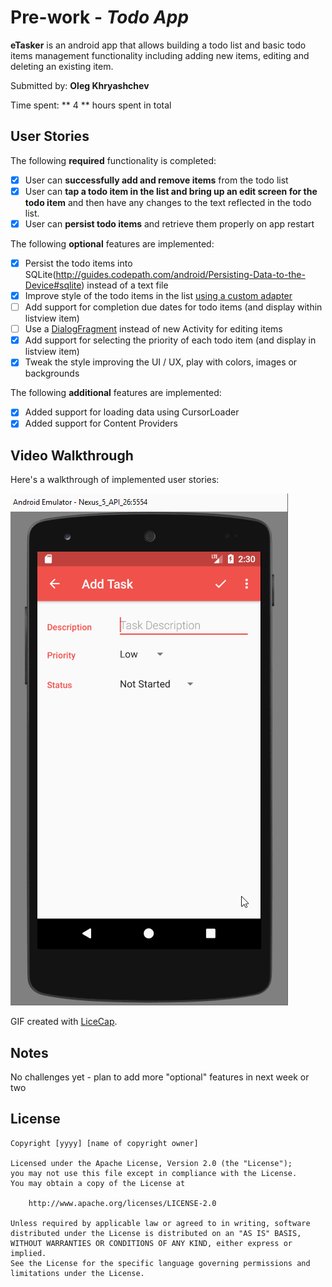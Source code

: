 # Pre-work - *Todo App*

**eTasker** is an android app that allows building a todo list and basic todo items management functionality including adding new items, editing and deleting an existing item.

Submitted by: **Oleg Khryashchev**

Time spent: ** 4 ** hours spent in total

## User Stories

The following **required** functionality is completed:

* [X] User can **successfully add and remove items** from the todo list
* [X] User can **tap a todo item in the list and bring up an edit screen for the todo item** and then have any changes to the text reflected in the todo list.
* [X] User can **persist todo items** and retrieve them properly on app restart

The following **optional** features are implemented:

* [X] Persist the todo items into SQLite(http://guides.codepath.com/android/Persisting-Data-to-the-Device#sqlite) instead of a text file
* [X] Improve style of the todo items in the list [using a custom adapter](http://guides.codepath.com/android/Using-an-ArrayAdapter-with-ListView)
* [ ] Add support for completion due dates for todo items (and display within listview item)
* [ ] Use a [DialogFragment](http://guides.codepath.com/android/Using-DialogFragment) instead of new Activity for editing items
* [X] Add support for selecting the priority of each todo item (and display in listview item)
* [X] Tweak the style improving the UI / UX, play with colors, images or backgrounds

The following **additional** features are implemented:

* [X] Added support for loading data using CursorLoader
* [X] Added support for Content Providers

## Video Walkthrough 

Here's a walkthrough of implemented user stories:

<a href="readme.gif" target="_blank"><img src="readme.gif" title="Video Walkthrough" width="" alt="Video Walkthrough" style="max-width:100%;"></a>

GIF created with [LiceCap](http://www.cockos.com/licecap/).

## Notes

No challenges yet - plan to add more "optional" features in next week or two

## License

    Copyright [yyyy] [name of copyright owner]

    Licensed under the Apache License, Version 2.0 (the "License");
    you may not use this file except in compliance with the License.
    You may obtain a copy of the License at

        http://www.apache.org/licenses/LICENSE-2.0

    Unless required by applicable law or agreed to in writing, software
    distributed under the License is distributed on an "AS IS" BASIS,
    WITHOUT WARRANTIES OR CONDITIONS OF ANY KIND, either express or implied.
    See the License for the specific language governing permissions and
    limitations under the License.
